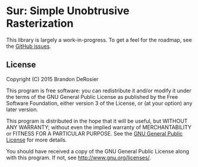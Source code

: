 Sur: Simple Unobtrusive Rasterization
=====================================

This library is largely a work-in-progress. To get a feel for the roadmap, see
the [GitHub issues](https://github.com/bdero/sur/issues).

License
-------
Copyright (C) 2015  Brandon DeRosier

This program is free software: you can redistribute it and/or modify
it under the terms of the GNU General Public License as published by
the Free Software Foundation, either version 3 of the License, or
(at your option) any later version.

This program is distributed in the hope that it will be useful,
but WITHOUT ANY WARRANTY; without even the implied warranty of
MERCHANTABILITY or FITNESS FOR A PARTICULAR PURPOSE.  See the
[GNU General Public License](LICENSE.md) for more details.

You should have received a copy of the GNU General Public License
along with this program.  If not, see <http://www.gnu.org/licenses/>.
